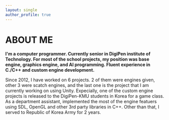 ```yaml
---
layout: single
author_profile: true
---
```


# ABOUT ME

**I'm a computer programmer. Currently senior in DigiPen institute of Technology. For most of the school projects, my position was base engine, graphics engine, and AI programming. Fluent experience in C./C++ and custom engine development.**

  Since 2012, I have worked on 6 projects. 2 of them were engines given, other 3 were scatch engines, and the last one is the project that I am currently working on using Unity.
  Expecially, one of the custom engine projects is released to the DigiPen-KMU students in Korea for a game class. As a department assistant, implemented the most of the engine featuers using SDL, OpenGL and other 3rd party libraries in C++.
   Other than that, I served to Republic of Korea Army for 2 years.

